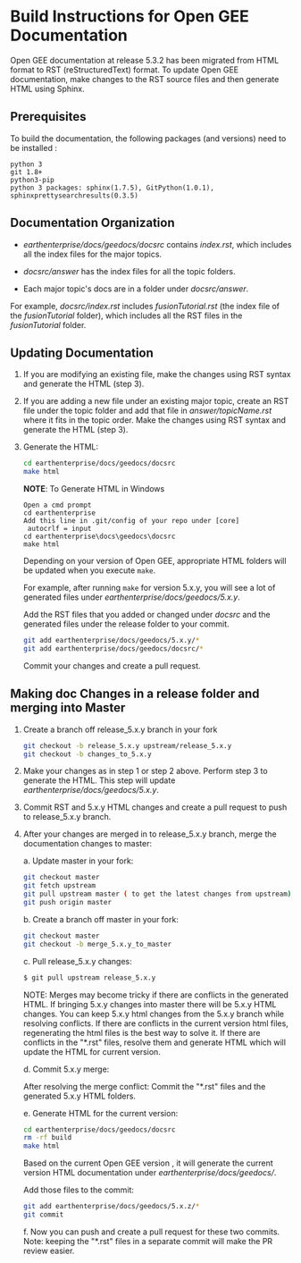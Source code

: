 # Build Instructions for Open GEE Documentation

Open GEE documentation at release 5.3.2 has been migrated from HTML format to RST
(reStructuredText) format. To update Open GEE documentation, make changes to the RST
source files and then generate HTML using Sphinx.

## Prerequisites

To build the documentation, the following packages (and versions) need to be installed :

    python 3
    git 1.8+
    python3-pip
    python 3 packages: sphinx(1.7.5), GitPython(1.0.1), sphinxprettysearchresults(0.3.5)

## Documentation Organization

* _earthenterprise/docs/geedocs/docsrc_ contains _index.rst_, which includes
   all the index files for the major topics.

* _docsrc/answer_ has the index files for all the topic folders.

* Each major topic's docs are in a folder under _docsrc/answer_.

For example, _docsrc/index.rst_ includes _fusionTutorial.rst_ (the index file of
the _fusionTutorial_ folder), which includes all the RST files in the
_fusionTutorial_ folder.

## Updating Documentation

1. If you are modifying an existing file, make the changes using RST
   syntax and generate the HTML (step 3).

2. If you are adding a new file under an existing major topic, create an RST
   file under the topic folder and add that file in _answer/topicName.rst_
   where it fits in the topic order. Make the changes using RST syntax and
   generate the HTML (step 3).

3. Generate the HTML:

   ```bash
   cd earthenterprise/docs/geedocs/docsrc
   make html
   ```

   **NOTE**: To Generate HTML in Windows
   ```
   Open a cmd prompt
   cd earthenterprise
   Add this line in .git/config of your repo under [core]
    autocrlf = input
   cd earthenterprise\docs\geedocs\docsrc
   make html
   ```


   Depending on your version of Open GEE, appropriate HTML folders will be
   updated when you execute `make`.

   For example, after running `make` for version 5.x.y, you will see a lot of
   generated files under _earthenterprise/docs/geedocs/5.x.y_.

   Add the RST files that you added or changed under _docsrc_ and the generated
   files under the release folder to your commit.

   ```bash
   git add earthenterprise/docs/geedocs/5.x.y/*
   git add earthenterprise/docs/geedocs/docsrc/*
   ```

    Commit your changes and create a pull request.

## Making doc Changes in a release folder and merging into Master

1. Create a branch off release_5.x.y branch in your fork

   ```bash
   git checkout -b release_5.x.y upstream/release_5.x.y
   git checkout -b changes_to_5.x.y
   ```

2. Make your changes as in step 1 or step 2 above. Perform step 3 to generate
   the HTML. This step will update _earthenterprise/docs/geedocs/5.x.y_.

3. Commit RST and 5.x.y HTML changes and create a pull request to push to
   release_5.x.y branch.

4. After your changes are merged in to release_5.x.y branch, merge the
   documentation changes to master:

   a. Update master in your fork:

      ```bash
      git checkout master
      git fetch upstream
      git pull upstream master ( to get the latest changes from upstream)
      git push origin master
      ```

   b. Create a branch off master in your fork:

      ```bash
      git checkout master
      git checkout -b merge_5.x.y_to_master
      ```

   c. Pull release_5.x.y changes:

      ```bash
      $ git pull upstream release_5.x.y
      ```

      NOTE: Merges may become tricky if there are conflicts in the generated HTML.
      If bringing 5.x.y changes into master there will be 5.x.y
      HTML changes. You can keep 5.x.y html changes from the 5.x.y branch while resolving
      conflicts. If there are conflicts in the current version html files, regenerating the html files
      is the best way to solve it.
      If there are conflicts in the "*.rst" files, resolve them and generate HTML
      which will update the HTML for current version.

   d. Commit 5.x.y merge:

      After resolving the merge conflict:
      Commit the "*.rst" files and the generated 5.x.y HTML folders.

   e. Generate HTML for the current version:

    ```bash
    cd earthenterprise/docs/geedocs/docsrc
    rm -rf build
    make html
    ```

    Based on the current Open GEE version , it will generate the current version HTML
    documentation under _earthenterprise/docs/geedocs/_.

    Add those files to the commit:

    ```bash
    git add earthenterprise/docs/geedocs/5.x.z/*
    git commit
    ```

   f. Now you can push and create a pull request for these two commits.
      Note: keeping the "*.rst" files in a separate commit will make the PR review easier.
